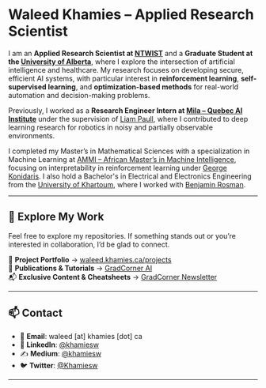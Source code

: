 # Waleed Khamies – Applied Research Scientist

I am an **Applied Research Scientist at [NTWIST](https://ntwist.com)** and a **Graduate Student at the [University of Alberta](https://apps.ualberta.ca/directory/person/khamies)**, where I explore the intersection of artificial intelligence and healthcare. My research focuses on developing secure, efficient AI systems, with particular interest in **reinforcement learning**, **self-supervised learning**, and **optimization-based methods** for real-world automation and decision-making problems.

Previously, I worked as a **Research Engineer Intern at [Mila – Quebec AI Institute](https://mila.quebec/)** under the supervision of [Liam Paull](https://liampaull.ca/), where I contributed to deep learning research for robotics in noisy and partially observable environments.

I completed my Master’s in Mathematical Sciences with a specialization in Machine Learning at [AMMI – African Master’s in Machine Intelligence](https://aimsammi.org/), focusing on interpretability in reinforcement learning under [George Konidaris](http://cs.brown.edu/people/gdk/). I also hold a Bachelor's in Electrical and Electronics Engineering from the [University of Khartoum](https://www.uofk.edu/en), where I worked with [Benjamin Rosman](https://www.benjaminrosman.com/).

---

## 🔎 Explore My Work

Feel free to explore my repositories. If something stands out or you’re interested in collaboration, I’d be glad to connect.

📁 **Project Portfolio** → [waleed.khamies.ca/projects](https://waleed.khamies.ca/projects/)  
🧠 **Publications & Tutorials** → [GradCorner AI](https://publication.gradcorner.ca/)  
📬 **Exclusive Content & Cheatsheets** → [GradCorner Newsletter](https://publication.gradcorner.ca/)

---

## 📫 Contact

- 📧 **Email**: waleed [at] khamies [dot] ca  
- 💼 **LinkedIn**: [@khamiesw](https://www.linkedin.com/in/khamiesw/)  
- ✍️ **Medium**: [@khamiesw](https://medium.com/@khamiesw)  
- 🐦 **Twitter**: [@Khamiesw](https://twitter.com/Khamiesw)  

---
